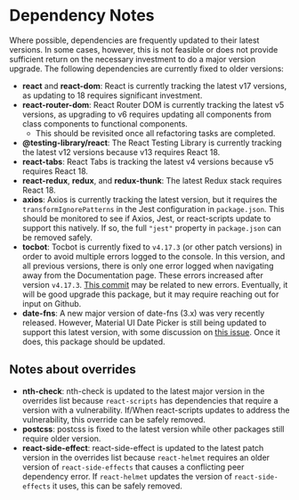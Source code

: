# Dependency Notes

Where possible, dependencies are frequently updated to their latest versions.
In some cases, however, this is not feasible or does not provide sufficient
return on the necessary investment to do a major version upgrade. The following
dependencies are currently fixed to older versions:

- **react** and **react-dom**: React is currently tracking the latest v17 versions, as updating to 18 requires significant investment.
- **react-router-dom**: React Router DOM is currently tracking the latest v5 versions, as upgrading to v6 requires updating all components from class components to functional components.
  - This should be revisited once all refactoring tasks are completed.
- **@testing-library/react**: The React Testing Library is currently tracking the latest v12 versions because v13 requires React 18.
- **react-tabs**: React Tabs is tracking the latest v4 versions because v5 requires React 18.
- **react-redux**, **redux**, and **redux-thunk**: The latest Redux stack requires React 18.
- **axios**: Axios is currently tracking the latest version, but it requires the `transformIgnorePatterns` in the Jest configuration in `package.json`. This should be monitored to see if Axios, Jest, or react-scripts update to support this natively. If so, the full `"jest"` property in `package.json` can be removed safely.
- **tocbot**: Tocbot is currently fixed to `v4.17.3` (or other patch versions) in order to avoid multiple errors logged to the console. In this version, and all previous versions, there is only one error logged when navigating away from the Documentation page.
  These errors increased after version `v4.17.3`.
  [This commit](https://github.com/tscanlin/tocbot/commit/be66ad95284ebd21299a203d5479e12d85e34d62) may be related to new errors.
  Eventually, it will be good upgrade this package, but it may require reaching out for input on Github.
- **date-fns**: A new major version of date-fns (3.x) was very recently released. However, Material UI Date Picker is still being updated to support this latest version, with some discussion on [this issue](https://github.com/mui/mui-x/issues/11454). Once it does, this package should be updated.

## Notes about overrides

- **nth-check**: nth-check is updated to the latest major version in the overrides list because `react-scripts` has dependencies that require a version with a vulnerability.
  If/When react-scripts updates to address the vulnerability, this override can be safely removed.
- **postcss**: postcss is fixed to the latest version while other packages still require older version.
- **react-side-effect**: react-side-effect is updated to the latest patch version in the overrides list because `react-helmet` requires an older version of `react-side-effects` that causes a conflicting peer dependency error.
  If `react-helmet` updates the version of `react-side-effects` it uses, this can be safely removed.
